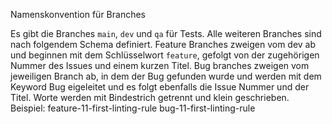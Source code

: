 Namenskonvention für Branches

Es gibt die Branches `main`, `dev` und `qa` für Tests.
Alle weiteren Branches sind nach folgendem Schema definiert.
Feature Branches zweigen vom dev ab und beginnen mit dem Schlüsselwort `feature`, gefolgt 
von der zugehörigen Nummer des Issues und einem kurzen Titel.
Bug branches zweigen vom jeweiligen Branch ab, in dem der Bug gefunden wurde und 
werden mit dem Keyword Bug eigeleitet und es folgt ebenfalls die Issue Nummer und der Titel.
Worte werden mit Bindestrich getrennt und klein geschrieben.
Beispiel:
feature-11-first-linting-rule
bug-11-first-linting-rule